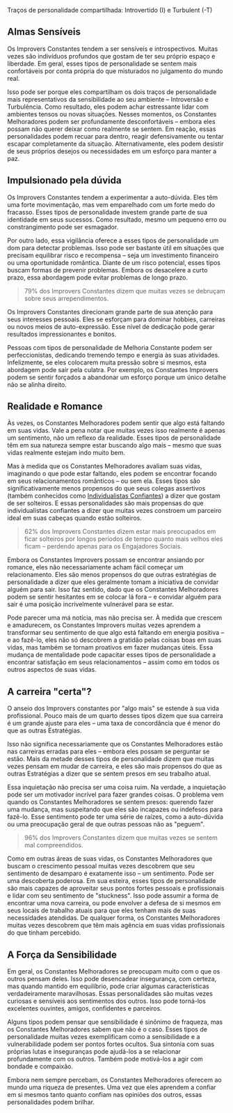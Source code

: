 Traços de personalidade compartilhada: Introvertido (I) e Turbulent (-T)

## Almas Sensíveis

Os Improvers Constantes tendem a ser sensíveis e introspectivos. Muitas vezes são indivíduos profundos que gostam de ter seu próprio espaço e liberdade. Em geral, esses tipos de personalidade se sentem mais confortáveis por conta própria do que misturados no julgamento do mundo real.

Isso pode ser porque eles compartilham os dois traços de personalidade mais representativos da sensibilidade ao seu ambiente – Introversão e Turbulência. Como resultado, eles podem achar estressante lidar com ambientes tensos ou novas situações. Nesses momentos, os Constantes Melhoradores podem ser profundamente desconfortáveis – embora eles possam não querer deixar como realmente se sentem. Em reação, essas personalidades podem recuar para dentro, reagir defensivamente ou tentar escapar completamente da situação. Alternativamente, eles podem desistir de seus próprios desejos ou necessidades em um esforço para manter a paz.

## Impulsionado pela dúvida

Os Improvers Constantes tendem a experimentar a auto-dúvida. Eles têm uma forte movimentação, mas vem emparelhado com um forte medo do fracasso. Esses tipos de personalidade investem grande parte de sua identidade em seus sucessos. Como resultado, mesmo um pequeno erro ou constrangimento pode ser esmagador.

Por outro lado, essa vigilância oferece a esses tipos de personalidade um dom para detectar problemas. Isso pode ser bastante útil em situações que precisam equilibrar risco e recompensa – seja um investimento financeiro ou uma oportunidade romântica. Diante de um risco potencial, esses tipos buscam formas de prevenir problemas. Embora os desacelere a curto prazo, essa abordagem pode evitar problemas de longo prazo.

> 79% dos Improvers Constantes dizem que muitas vezes se debruçam sobre seus arrependimentos.

Os Improvers Constantes direcionam grande parte de sua atenção para seus interesses pessoais. Eles se esforçam para dominar hobbies, carreiras ou novos meios de auto-expressão. Esse nível de dedicação pode gerar resultados impressionantes e bonitos.

Pessoas com tipos de personalidade de Melhoria Constante podem ser perfeccionistas, dedicando tremendo tempo e energia às suas atividades. Infelizmente, se eles colocarem muita pressão sobre si mesmos, esta abordagem pode sair pela culatra. Por exemplo, os Constantes Improvers podem se sentir forçados a abandonar um esforço porque um único detalhe não se alinha direito.

## Realidade e Romance

Às vezes, os Constantes Melhoradores podem sentir que algo está faltando em suas vidas. Vale a pena notar que muitas vezes isso realmente é apenas um sentimento, não um reflexo da realidade. Esses tipos de personalidade têm em sua natureza sempre estar buscando algo mais – mesmo que suas vidas realmente estejam indo muito bem.

Mas à medida que os Constantes Melhoradores avaliam suas vidas, imaginando o que pode estar faltando, eles podem se encontrar focando em seus relacionamentos românticos – ou sem ela. Esses tipos são significativamente menos propensos do que seus colegas assertivos (também conhecidos como [Individualistas Confiantes](https://www.16personalities.com/articles/strategies-confident-individualism)) a dizer que gostam de ser solteiros. E essas personalidades são mais propensas do que individualistas confiantes a dizer que muitas vezes constroem um parceiro ideal em suas cabeças quando estão solteiros.

> 62% dos Improvers Constantes dizem estar mais preocupados em ficar solteiros por longos períodos de tempo quanto mais velhos eles ficam – perdendo apenas para os Engajadores Sociais.

Embora os Constantes Improvers possam se encontrar ansiando por romance, eles não necessariamente acham fácil começar um relacionamento. Eles são menos propensos do que outras estratégias de personalidade a dizer que eles geralmente tomam a iniciativa de convidar alguém para sair. Isso faz sentido, dado que os Constantes Melhoradores podem se sentir hesitantes em se colocar lá fora – e convidar alguém para sair é uma posição incrivelmente vulnerável para se estar.

Pode parecer uma má notícia, mas não precisa ser. À medida que crescem e amadurecem, os Constantes Improvers muitas vezes aprendem a transformar seu sentimento de que algo está faltando em energia positiva – e ao fazê-lo, eles não só descobrem a gratidão pelas coisas boas em suas vidas, mas também se tornam proativos em fazer mudanças úteis. Essa mudança de mentalidade pode capacitar esses tipos de personalidade a encontrar satisfação em seus relacionamentos – assim como em todos os outros aspectos de suas vidas.

## A carreira "certa"?

O anseio dos Improvers constantes por "algo mais" se estende à sua vida profissional. Pouco mais de um quarto desses tipos dizem que sua carreira é um grande ajuste para eles – uma taxa de concordância que é menor do que as outras Estratégias.

Isso não significa necessariamente que os Constantes Melhoradores estão nas carreiras erradas para eles – embora eles possam se perguntar se estão. Mais da metade desses tipos de personalidade dizem que muitas vezes pensam em mudar de carreira, e eles são mais propensos do que as outras Estratégias a dizer que se sentem presos em seu trabalho atual.

Essa inquietação não precisa ser uma coisa ruim. Na verdade, a inquietação pode ser um motivador incrível para fazer grandes coisas. O problema vem quando os Constantes Melhoradores se sentem presos: querendo fazer uma mudança, mas suspeitando que eles são incapazes ou indefesos para fazê-lo. Esse sentimento pode ter uma série de raízes, como a auto-dúvida ou uma preocupação geral de que outras pessoas não as "peguem".

> 96% dos Improvers Constantes dizem que muitas vezes se sentem mal compreendidos.

Como em outras áreas de suas vidas, os Constantes Melhoradores que buscam o crescimento pessoal muitas vezes descobrem que seu sentimento de desamparo é exatamente isso – um sentimento. Pode ser uma descoberta poderosa. Em sua esteira, esses tipos de personalidade são mais capazes de aproveitar seus pontos fortes pessoais e profissionais e lidar com seu sentimento de "stuckness". Isso pode assumir a forma de encontrar uma nova carreira, ou pode envolver a defesa de si mesmos em seus locais de trabalho atuais para que eles tenham mais de suas necessidades atendidas. De qualquer forma, os Constantes Melhoradores muitas vezes descobrem que têm mais agência em suas vidas profissionais do que tinham percebido.

## A Força da Sensibilidade

Em geral, os Constantes Melhoradores se preocupam muito com o que os outros pensam deles. Isso pode desencadear insegurança, com certeza, mas quando mantido em equilíbrio, pode criar algumas características verdadeiramente maravilhosas. Essas personalidades são muitas vezes curiosas e sensíveis aos sentimentos dos outros. Isso pode torná-los excelentes ouvintes, amigos, confidentes e parceiros.

Alguns tipos podem pensar que sensibilidade é sinônimo de fraqueza, mas os Constantes Melhoradores sabem que não é o caso. Esses tipos de personalidade muitas vezes exemplificam como a sensibilidade e a vulnerabilidade podem ser pontos fortes ocultos. Sua sintonia com suas próprias lutas e inseguranças pode ajudá-los a se relacionar profundamente com os outros. Também pode motivá-los a agir com bondade e compaixão.

Embora nem sempre percebam, os Constantes Melhoradores oferecem ao mundo uma riqueza de presentes. Uma vez que eles aprendem a confiar em si mesmos tanto quanto confiam nas opiniões dos outros, essas personalidades podem brilhar.